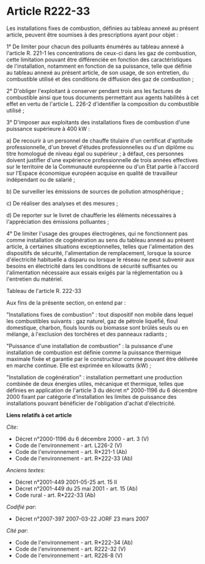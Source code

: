 # Article R222-33

Les installations fixes de combustion, définies au tableau annexé au présent article, peuvent être soumises à des
prescriptions ayant pour objet :

1° De limiter pour chacun des polluants énumérés au tableau annexé à l'article R. 221-1 les concentrations de ceux-ci dans
les gaz de combustion, cette limitation pouvant être différenciée en fonction des caractéristiques de l'installation,
notamment en fonction de sa puissance, telle que définie au tableau annexé au présent article, de son usage, de son
entretien, du combustible utilisé et des conditions de diffusion des gaz de combustion ;

2° D'obliger l'exploitant à conserver pendant trois ans les factures de combustible ainsi que tous documents permettant aux
agents habilités à cet effet en vertu de l'article L. 226-2 d'identifier la composition du combustible utilisé ;

3° D'imposer aux exploitants des installations fixes de combustion d'une puissance supérieure à 400 kW :

a) De recourir à un personnel de chauffe titulaire d'un certificat d'aptitude professionnelle, d'un brevet d'études
professionnelles ou d'un diplôme ou titre homologué de niveau égal ou supérieur ; à défaut, ces personnes doivent justifier
d'une expérience professionnelle de trois années effectives sur le territoire de la Communauté européenne ou d'un Etat partie
à l'accord sur l'Espace économique européen acquise en qualité de travailleur indépendant ou de salarié ;

b) De surveiller les émissions de sources de pollution atmosphérique ;

c) De réaliser des analyses et des mesures ;

d) De reporter sur le livret de chaufferie les éléments nécessaires à l'appréciation des émissions polluantes ;

4° De limiter l'usage des groupes électrogènes, qui ne fonctionnent pas comme installation de cogénération au sens du tableau
annexé au présent article, à certaines situations exceptionnelles, telles que l'alimentation des dispositifs de sécurité,
l'alimentation de remplacement, lorsque la source d'électricité habituelle a disparu ou lorsque le réseau ne peut subvenir
aux besoins en électricité dans les conditions de sécurité suffisantes ou l'alimentation nécessaire aux essais exigés par la
réglementation ou à l'entretien du matériel.

Tableau de l'article R. 222-33

Aux fins de la présente section, on entend par :

"Installations fixes de combustion" : tout dispositif non mobile dans lequel les combustibles suivants : gaz naturel, gaz de
pétrole liquéfié, fioul domestique, charbon, fiouls lourds ou biomasse sont brûlés seuls ou en mélange, à l'exclusion des
torchères et des panneaux radiants ;

"Puissance d'une installation de combustion" : la puissance d'une installation de combustion est définie comme la puissance
thermique maximale fixée et garantie par le constructeur comme pouvant être délivrée en marche continue. Elle est exprimée en
kilowatts (kW) ;

"Installation de cogénération" : installation permettant une production combinée de deux énergies utiles, mécanique et
thermique, telles que définies en application de l'article 3 du décret n° 2000-1196 du 6 décembre 2000 fixant par catégorie
d'installation les limites de puissance des installations pouvant bénéficier de l'obligation d'achat d'électricité.

**Liens relatifs à cet article**

_Cite_:

  - Décret n°2000-1196 du 6 décembre 2000 - art. 3 (V)
  - Code de l'environnement - art. L226-2 (V)
  - Code de l'environnement - art. R*221-1 (Ab)
  - Code de l'environnement - art. R*222-33 (Ab)

_Anciens textes_:

  - Décret n°2001-449 2001-05-25 art. 15 II
  - Décret n°2001-449 du 25 mai 2001 - art. 15 (Ab)
  - Code rural - art. R*222-33 (Ab)

_Codifié par_:

  - Décret n°2007-397 2007-03-22 JORF 23 mars 2007

_Cité par_:

  - Code de l'environnement - art. R*222-34 (Ab)
  - Code de l'environnement - art. R222-32 (V)
  - Code de l'environnement - art. R226-8 (V)
